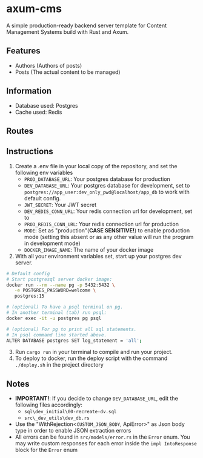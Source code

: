# axum-cms
A simple production-ready backend server template for Content Management Systems build with Rust and Axum.

## Features
- Authors (Authors of posts)
- Posts (The actual content to be managed)

## Information
- Database used: Postgres
- Cache used: Redis

## Routes

## Instructions
1. Create a .env file in your local copy of the repository, and set the following env variables
	- `PROD_DATABASE_URL`: Your postgres database for production
	- `DEV_DATABASE_URL`: Your postgres database for development, set to `postgres://app_user:dev_only_pwd@localhost/app_db` to work with default config.
	- `JWT_SECRET`: Your JWT secret
	- `DEV_REDIS_CONN_URL`: Your redis connection url for development, set to 
	- `PROD_REDIS_CONN_URL`: Your redis connection url for production
	- `MODE`: Set as "production"(**CASE SENSITIVE!**) to enable production mode (setting this absent or as any other value will run the program in development mode)
	- `DOCKER_IMAGE_NAME`: The name of your docker image
2. With all your environment variables set, start up your postgres dev server.
```sh
# Default config
# Start postgresql server docker image:
docker run --rm --name pg -p 5432:5432 \
   -e POSTGRES_PASSWORD=welcome \
   postgres:15

# (optional) To have a psql terminal on pg. 
# In another terminal (tab) run psql:
docker exec -it -u postgres pg psql

# (optional) For pg to print all sql statements.
# In psql command line started above.
ALTER DATABASE postgres SET log_statement = 'all';
```

3. Run `cargo run` in your terminal to compile and run your project.
4. To deploy to docker, run the deploy script with the command `./deploy.sh` in the project directory

## Notes
- **IMPORTANT!**: If you decide to change `DEV_DATABASE_URL`, edit the following files accordingly:
	- `sql\dev_initial\00-recreate-dv.sql`
	- `src\_dev_utils\dev_db.rs`
- Use the "WithRejection\<`CUSTOM_JSON_BODY`, ApiError>" as Json body type in order to enable JSON extraction errors
- All errors can be found in `src/models/error.rs` in the `Error` enum. You may write custom responses for each error inside the `impl IntoResponse` block for the `Error` enum
